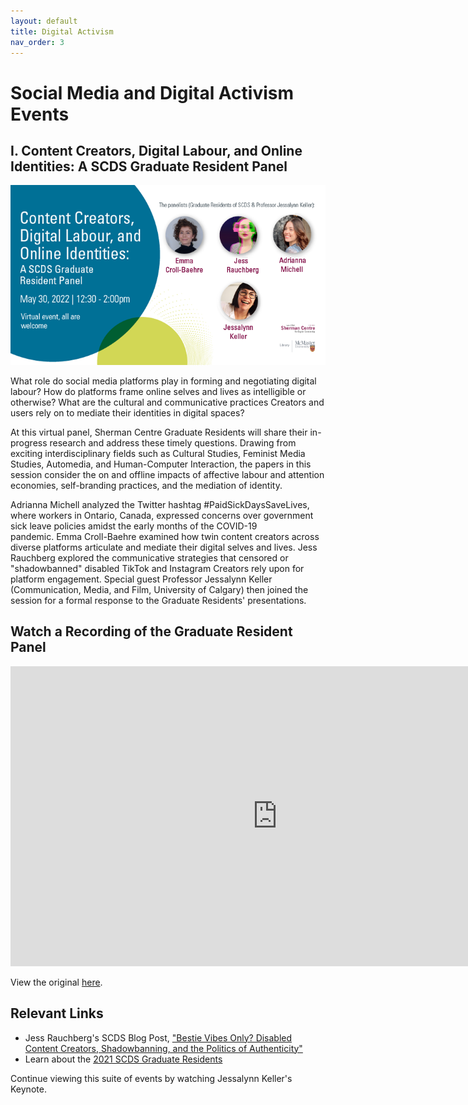 ```yaml
---
layout: default
title: Digital Activism 
nav_order: 3
---
```


# Social Media and Digital Activism Events

## I. Content Creators, Digital Labour, and Online Identities: A SCDS Graduate Resident Panel

<img src="assets/img/DigitalActivism.png" alt="Workshop Title Slide" width="720">

What role do social media platforms play in forming and negotiating digital labour? How do platforms frame online selves and lives as intelligible or otherwise? What are the cultural and communicative practices Creators and users rely on to mediate their identities in digital spaces?

At this virtual panel, Sherman Centre Graduate Residents will share their in-progress research and address these timely questions. Drawing from exciting interdisciplinary fields such as Cultural Studies, Feminist Media Studies, Automedia, and Human-Computer Interaction, the papers in this session consider the on and offline impacts of affective labour and attention economies, self-branding practices, and the mediation of identity.

Adrianna Michell analyzed the Twitter hashtag #PaidSickDaysSaveLives, where workers in Ontario, Canada, expressed concerns over government sick leave policies amidst the early months of the COVID-19 pandemic. Emma Croll-Baehre examined how twin content creators across diverse platforms articulate and mediate their digital selves and lives. Jess Rauchberg explored the communicative strategies that censored or "shadowbanned" disabled TikTok and Instagram Creators rely upon for platform engagement. Special guest Professor Jessalynn Keller (Communication, Media, and Film, University of Calgary) then joined the session for a formal response to the Graduate Residents' presentations.

## Watch a Recording of the Graduate Resident Panel 

<iframe height="480" width="853" allowfullscreen frameborder=0 src="https://echo360.ca/media/c297b8e4-7227-43b4-a5ca-e32d49f9b208/public"></iframe>

View the original [here](https://echo360.ca/media/c297b8e4-7227-43b4-a5ca-e32d49f9b208/public).

## Relevant Links
- Jess Rauchberg's SCDS Blog Post, ["Bestie Vibes Only? Disabled Content Creators, Shadowbanning, and the Politics of Authenticity" ](https://scds.ca/disabled-creators-shadowbanning/)
- Learn about the [2021 SCDS Graduate Residents](https://scds.ca/2021-sherman-graduate-residents/)

Continue viewing this suite of events by watching Jessalynn Keller's Keynote.
